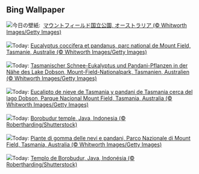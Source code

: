 ## Bing Wallpaper
![](https://www.bing.com/th?id=OHR.MountFieldNP_JA-JP6160592179_UHD.jpg&w=1000)今日の壁紙: &nbsp;[マウントフィールド国立公園, オーストラリア (© Whitworth Images/Getty Images)](https://www.bing.com/th?id=OHR.MountFieldNP_JA-JP6160592179_UHD.jpg)
<br><br/>
![](https://www.bing.com/th?id=OHR.MountFieldNP_FR-FR0048358623_UHD.jpg&w=1000)Today: [Eucalyptus coccifera et pandanus, parc national de Mount Field, Tasmanie, Australie (© Whitworth Images/Getty Images)](https://www.bing.com/th?id=OHR.MountFieldNP_FR-FR0048358623_UHD.jpg)
<br><br/>
![](https://www.bing.com/th?id=OHR.MountFieldNP_DE-DE4643713603_UHD.jpg&w=1000)Today: [Tasmanischer Schnee-Eukalyptus und Pandani-Pflanzen in der Nähe des Lake Dobson, Mount-Field-Nationalpark, Tasmanien, Australien (© Whitworth Images/Getty Images)](https://www.bing.com/th?id=OHR.MountFieldNP_DE-DE4643713603_UHD.jpg)
<br><br/>
![](https://www.bing.com/th?id=OHR.MountFieldNP_ES-ES3508020804_UHD.jpg&w=1000)Today: [Eucalipto de nieve de Tasmania y pandani de Tasmania cerca del lago Dobson, Parque Nacional Mount Field, Tasmania, Australia (© Whitworth Images/Getty Images)](https://www.bing.com/th?id=OHR.MountFieldNP_ES-ES3508020804_UHD.jpg)
<br><br/>
![](https://www.bing.com/th?id=OHR.BorobudurBells_EN-GB3331651821_UHD.jpg&w=1000)Today: [Borobudur temple, Java, Indonesia (© Robertharding/Shutterstock)](https://www.bing.com/th?id=OHR.BorobudurBells_EN-GB3331651821_UHD.jpg)
<br><br/>
![](https://www.bing.com/th?id=OHR.MountFieldNP_IT-IT7967272422_UHD.jpg&w=1000)Today: [Piante di gomma delle nevi e pandani, Parco Nazionale di Mount Field, Tasmania, Australia (© Whitworth Images/Getty Images)](https://www.bing.com/th?id=OHR.MountFieldNP_IT-IT7967272422_UHD.jpg)
<br><br/>
![](https://www.bing.com/th?id=OHR.BorobudurBells_PT-BR9535309352_UHD.jpg&w=1000)Today: [Templo de Borobudur, Java, Indonésia (© Robertharding/Shutterstock)](https://www.bing.com/th?id=OHR.BorobudurBells_PT-BR9535309352_UHD.jpg)
<br><br/>
